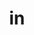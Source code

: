 ---
title: in
ch: nine
pos: prepdual
meaningone: in/on
dione: (with ablative)
meaningtwo: into
ditwo: (with accusative)
repeat: yes
---